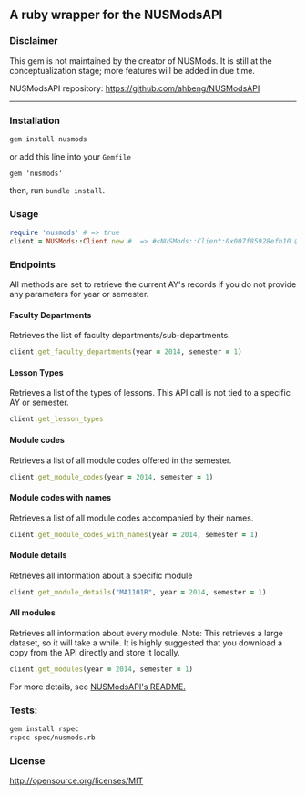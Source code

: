 A ruby wrapper for the NUSModsAPI
---

### Disclaimer 

This gem is not maintained by the creator of NUSMods. It is still
at the conceptualization stage; more features will be added in due time.

NUSModsAPI repository: https://github.com/ahbeng/NUSModsAPI

---

### Installation

```sh
gem install nusmods
```

or add this line into your `Gemfile`

```
gem 'nusmods'
```

then, run `bundle install`.


### Usage

```rb
require 'nusmods' # => true
client = NUSMods::Client.new #  => #<NUSMods::Client:0x007f85928efb10 @base_url="http://api.nusmods.com/">
```

### Endpoints

All methods are set to retrieve the current AY's records if you do not provide
any parameters for year or semester.

#### Faculty Departments

Retrieves the list of faculty departments/sub-departments.

```rb
client.get_faculty_departments(year = 2014, semester = 1)
```

#### Lesson Types

Retrieves a list of the types of lessons. This API call is not tied to a
specific AY or semester.

```rb
client.get_lesson_types
```

#### Module codes

Retrieves a list of all module codes offered in the semester.

```rb
client.get_module_codes(year = 2014, semester = 1)
```

#### Module codes with names

Retrieves a list of all module codes accompanied by their names.

```rb
client.get_module_codes_with_names(year = 2014, semester = 1)
```

#### Module details

Retrieves all information about a specific module

```rb
client.get_module_details("MA1101R", year = 2014, semester = 1)
```

#### All modules

Retrieves all information about every module. 
Note: This retrieves a large dataset, so it will take a while. It is highly
suggested that you download a copy from the API directly and store it locally.

```rb
client.get_modules(year = 2014, semester = 1)
```

For more details, see [NUSModsAPI's README.][1]


  [1]: https://github.com/ahbeng/NUSModsAPI/blob/master/README.md


### Tests:

```sh
gem install rspec
rspec spec/nusmods.rb
```

### License

http://opensource.org/licenses/MIT
